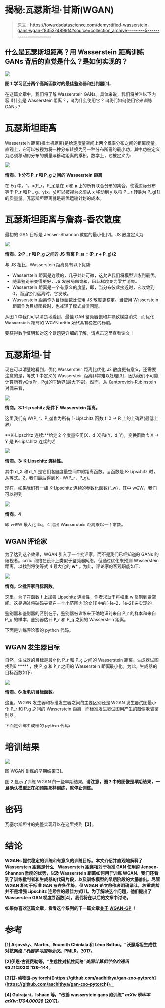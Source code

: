 # 揭秘:瓦瑟斯坦·甘斯(WGAN)

> 原文：<https://towardsdatascience.com/demystified-wasserstein-gans-wgan-f835324899f4?source=collection_archive---------5----------------------->

## 什么是瓦瑟斯坦距离？用 Wasserstein 距离训练 GANs 背后的直觉是什么？是如何实现的？

![](img/b817dfe719307f93fd3ecf3690a15e95.png)

**图 1:学习区分两个高斯函数时的最佳鉴别器和批判器[1]。**

在这篇文章中，我们将了解 Wasserstein GANs。具体来说，我们将关注以下内容:I)什么是 Wasserstein 距离？，ii)为什么使用它？iii)我们如何使用它来训练 GANs？

# 瓦瑟斯坦距离

Wasserstein 距离(推土机距离)是给定度量空间上两个概率分布之间的距离度量。直观上，它可以被视为将一种分布转换为另一种分布所需的最小功，其中功被定义为必须移动的分布的质量与移动距离的乘积。数学上，它被定义为:

![](img/9b3f2975523e002cd8c7954de72532d8.png)

**情商。1:分布 P_r 和 P_g 之间的 Wasserstein 距离**

在 Eq 中。1，π(P_r，P_g)是在 **x** 和 **y** 上的所有联合分布的集合，使得边际分布等于 P_r 和 P _ g。γ(x，y)可以被视为必须从 x 移动到 y 以将 P _ r 转换为 P_g[1]的质量量。瓦瑟斯坦距离就是最优运输计划的成本。

# 瓦瑟斯坦距离与詹森-香农散度

最初的 GAN 目标是 Jensen-Shannon 散度的最小化[2]。JS 散度定义为:

![](img/5f44a79277ec1560fd9809d6a87f68fe.png)

**情商。2:P _ r 和 P_g 之间的 JS 背离 P_m = (P_r + P_g)/2**

与 JS 相比，Wasserstein 距离具有以下优势:

*   Wasserstein 距离是连续的，几乎处处可微，这允许我们将模型训练到最优。
*   随着鉴别器变得更好，JS 发散局部饱和，因此梯度变为零并消失。
*   Wasserstein 距离是一个有意义的度量，即，当分布彼此接近时，它收敛到 0，而当它们远离时，它发散。
*   Wasserstein 距离作为目标函数比使用 JS 散度更稳定。当使用 Wasserstein 距离作为目标函数时，也减轻了模式崩溃问题。

从图 1 中我们可以清楚地看到，最佳 GAN 鉴频器饱和并导致梯度消失，而优化 Wasserstein 距离的 WGAN critic 始终具有稳定的梯度。

要获得数学证明和对这个话题更详细的了解，请点击这里查看论文！

# 瓦瑟斯坦·甘

现在可以清楚地看到，优化 Wasserstein 距离比优化 JS 散度更有意义，还需要注意的是，等式 1 中定义的 Wasserstein 距离非常难以处理[3]，因为我们不可能计算所有γ∈π(Pr，Pg)的下确界(最大下界)。然而，从 Kantorovich-Rubinstein 对偶来看，

![](img/053ca014ed3ef9874282320b26d4df3b.png)

**情商。3:1-lip schitz 条件下 Wasserstein 距离。**

这里我们有 W(P_r，P_g)作为所有 1-Lipschitz 函数 f: X → R 上的上确界(最低上界)

**K-Lipschitz 连续:**给定 2 个度量空间(X，d_X)和(Y，d_Y)，变换函数 f: X → Y 是 K-Lipschitz 连续的若

![](img/aab076ddda6b4b7486982a228657c6cd.png)

**情商。3: K-Lipschitz 连续性。**

其中 d_X 和 d_Y 是它们各自度量空间中的距离函数。当函数是 K-Lipschitz 时，从等式。2，我们最后得到 K ∙ W(P_r，P_g)。

现在，如果我们有一族 K-Lipschitz 连续的参数化函数{f_w}，其中 w∈W，我们可以得到

![](img/8ad601e576fcf11ab4ba5be16871d01d.png)

**情商。4**

即 w∈W 最大化 Eq。4 给出 Wasserstein 距离乘以一个常数。

## WGAN 评论家

为了达到这个效果，WGAN 引入了一个批评家，而不是我们已经知道的 GANs 的歧视者。critic 网络在设计上类似于鉴频器网络，但通过优化来预测 Wasserstein 距离，以找到将使等式 4 最大化的 **w*** 。为此，评论家的客观职能如下:

![](img/27f0b9640967382fb30cc63c33436d0b.png)

**情商。5:批评家目标函数。**

这里，为了在函数 f 上加强 Lipschitz 连续性，作者求助于将权重 w 限制到紧空间。这是通过将砝码夹紧在一个小范围内(论文[1]中的[-1e-2，1e-2])来实现的。

鉴别器和鉴别器的区别在于，鉴别器被训练来正确地识别来自 P_r 的样本和来自 P_g 的样本，鉴别器估计 P_r 和 P_g 之间的 Wasserstein 距离。

下面是训练评论家的 python 代码。

## **WGAN 发生器目标**

自然，生成器的目标是最小化 P_r 和 P_g 之间的 Wasserstein 距离。生成器试图找到θ ***** ，使 P_g 和 P_r 之间的 Wasserstein 距离最小化。为此，生成器的目标函数如下:

![](img/e691586252377bcba97c1fc03674732a.png)

**情商。6:发电机目标函数。**

这里，WGAN 发生器和标准发生器之间的主要区别还是 WGAN 发生器试图最小化 P_r 和 P_g 之间的 Wasserstein 距离，而标准发生器试图用产生的图像欺骗鉴别器。

下面是训练生成器的 python 代码:

# 培训结果

![](img/4dde9b4fd8848191531582044f5a2d63.png)

图 WGAN 训练的早期结果[3]。

图 2 显示了训练 WGAN 的一些早期结果。**请注意，图 2 中的图像是早期结果，一旦确认模型正在如预期那样训练，就停止训练。**

# 密码

瓦塞尔斯坦甘的完整实现可以在这里找到[](https://github.com/aadhithya/gan-zoo-pytorch)****【3】。****

# **结论**

**WGANs 提供稳定的训练和有意义的训练目标。本文介绍并直观地解释了 Wasserstein 距离是什么，Wasserstein 距离相对于标准 GAN 使用的 Jensen-Shannon 散度的优势，以及 Wasserstein 距离如何用于训练 WGAN。我们还看到了训练批判者和生成器的代码片段，以及训练模型的早期阶段的大量输出。尽管 WGAN 相对于标准 GAN 有许多优势，但 WGAN 论文的作者明确承认，权重裁剪并不是增强 Lipschitz 连续性的最佳方式[1]。为了解决这个问题，他们提出了 Wasserstein GAN 梯度罚函数[4]，我们将在以后的文章中讨论。**

**如果你喜欢这篇文章，看看这个系列的下一篇文章[关于](https://asankar96.medium.com/demystified-wasserstein-gan-with-gradient-penalty-ba5e9b905ead) [WGAN-GP](https://asankar96.medium.com/demystified-wasserstein-gan-with-gradient-penalty-ba5e9b905ead) ！**

# **参考**

**[1] Arjovsky、Martin、Soumith Chintala 和 Léon Bottou。"沃瑟斯坦生成性对抗网络."*机器学习国际会议*。PMLR，2017。**

**[2]伊恩·古德费勒等，“生成性对抗性网络”*美国计算机学会的通讯*63.11(2020):139–144。**

**[3]甘-动物园-py torch([)https://github.com/aadhithya/gan-zoo-pytorch](https://github.com/aadhithya/gan-zoo-pytorch))。**

**[4] Gulrajani，Ishaan 等，“改善 wasserstein gans 的训练” *arXiv 预印本 arXiv:1704.00028* (2017)。**